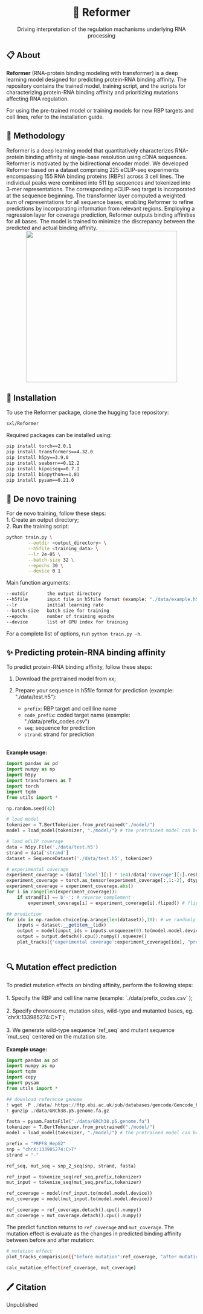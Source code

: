 <div align="center">
<h1>🧬 Reformer</h1>
Driving interpretation of the regulation machanisms underlying RNA processing
</div>

<div align="left">
<h2> 📋 About <a name="about"></a></h2>
<b>Reformer</b> (RNA-protein binding modeling with transformer) is a deep learning model designed for predicting protein-RNA binding affinity. The repository contains the trained model, training script, and the scripts for characterizing protein-RNA binding affinity and prioritizing mutations affecting RNA regulation.

For using the pre-trained model or training models for new RBP targets and cell lines, refer to the installation guide.

<h2> 🔗 Methodology <a name="methodology"></a></h2>
Reformer is a deep learning model that quantitatively characterizes RNA-protein binding affinity at single-base resolution using cDNA sequences. Reformer is motivated by the bidirectional encoder model. We developed Reformer based on a dataset comprising 225 eCLIP-seq experiments encompassing 155 RNA binding proteins (RBPs) across 3 cell lines. The individual peaks were combined into 511 bp sequences and tokenized into 3-mer representations. The corresponding eCLIP-seq target is incorporated at the sequence beginning. The transformer layer computed a weighted sum of representations for all sequence bases, enabling Reformer to refine predictions by incorporating information from relevant regions. Employing a regression layer for coverage prediction, Reformer outputs binding affinities for all bases. The model is trained to minimize the discrepancy between the predicted and actual binding affinity.

<div align="center">
<img src="figure/flowchart.png" width="400px">
</div>

<h2> 📖 Installation <a name="Installation"></a></h2>
To use the Reformer package, clone the hugging face repository:

```bash
sxl/Reformer
```
Required packages can be installed using:

```bash
pip install torch==2.0.1
pip install transformers==4.32.0
pip install h5py==3.9.0
pip install seaborn==0.12.2
pip install kipoiseq==0.7.1
pip install biopython==1.81
pip install pysam==0.21.0
```

<h2> 🌸 De novo training <a name="De novo training"></a></h2>
For de novo training, follow these steps:
</br>
1. Create an output directory;<br>
2. Run the training script:

```bash
python train.py \
        --outdir <output_directory> \
        --h5file <training_data> \
        --lr 2e-05 \
        --batch-size 32 \
        --epochs 30 \
        --device 0 1
```

Main function arguments:
```bash
--outdir       the output directory
--h5file       input file in h5file format (example: "./data/example.h5") 
--lr           initial learning rate
--batch-size   batch size for training
--epochs       number of training epochs
--device       list of GPU index for training
```
For a complete list of options, run `python train.py -h`.

<h2> ✨ Predicting protein-RNA binding affinity <a name="Predicting protein-RNA binding affinity"></a></h2> 
To predict protein-RNA binding affinity, follow these steps:

1. Download the pretrained model from xx;

2. Prepare your sequence in h5file format for prediction (example: "./data/test.h5"):
   -   `prefix`: RBP target and cell line name
   -   `code_prefix`: coded target name (example: "./data/prefix_codes.csv")
   -   `seq`: sequence for prediction
   -   `strand`: strand for prediction
</br>
<b> Example usage: </b>

```python
import pandas as pd
import numpy as np
import h5py
import transformers as T
import torch
import tqdm
from utils import *

np.random.seed(42)

# load model
tokenizer = T.BertTokenizer.from_pretrained("./model/") 
model = load_model(tokenizer, "./model/") # the pretrained model can be download in https://huggingface.co/XLS/Reformer

# load eCLIP coverage
data = h5py.File('./data/test.h5')
strand = data['strand']
dataset = SequenceDataset('./data/test.h5', tokenizer)

# experimental coverage
experiment_coverage = (data['label'][:] * 1e4)/data['coverage'][:].reshape(-1,1) # cpm normalization
experiment_coverage = torch.as_tensor(experiment_coverage[:,1:-2], dtype=torch.float32) # we drop the edge base
experiment_coverage = experiment_coverage.abs()
for i in range(len(experiment_coverage)): 
    if strand[i] == b'-': # reverse complement
        experiment_coverage[i] = experiment_coverage[i].flipud() # flip up-to-down

## prediction
for idx in np.random.choice(np.arange(len(dataset)),10): # we randomly chose 10 data for display
    inputs = dataset.__getitem__(idx)
    output = model(input_ids = inputs.unsqueeze(0).to(model.model.device))
    output = output.detach().cpu().numpy().squeeze()
    plot_tracks({'experimental coverage':experiment_coverage[idx], "prediction":output})
    
```

<h2> 🔍 Mutation effect prediction <a name="Mutation effect prediction"></a></h2> 
To predict mutation effects on binding affinity, perform the following steps:</br>
</br>1. Specify the RBP and cell line name (example: `./data/prefix_codes.csv` );</br>
</br>2. Specify chromosome, mutation sites, wild-type and mutanted bases, eg. `chrX:133985274:C>T`;</br>
</br>3. We generate wild-type sequence `ref_seq` and mutant sequence `mut_seq` centered on the mutation site.</br>
</br>
<b> Example usage: </b>
</br>

```python
import pandas as pd
import numpy as np
import tqdm
import copy
import pysam
from utils import *

## download reference genome
! wget -P ./data/ https://ftp.ebi.ac.uk/pub/databases/gencode/Gencode_human/release_24/GRCh38.p5.genome.fa.gz
! gunzip ./data/GRCh38.p5.genome.fa.gz

fasta = pysam.FastaFile("./data/GRCh38.p5.genome.fa")
tokenizer = T.BertTokenizer.from_pretrained("./model/")
model = load_model(tokenizer, "./model/") # the pretrained model can be download in https://huggingface.co/XLS/Reformer

prefix = "PRPF8_HepG2"
snp = "chrX:133985274:C>T"
strand = "-"

ref_seq, mut_seq = snp_2_seq(snp, strand, fasta)

ref_input = tokenize_seq(ref_seq,prefix,tokenizer)
mut_input = tokenize_seq(mut_seq,prefix,tokenizer)

ref_coverage = model(ref_input.to(model.model.device))
mut_coverage = model(mut_input.to(model.model.device))

ref_coverage = ref_coverage.detach().cpu().numpy()
mut_coverage = mut_coverage.detach().cpu().numpy()
```
The predict function returns to `ref_coverage` and `mut_coverage`. The mutation effect is evaluate as the changes in predicted binding affinity between before and after mutation:
```bash
# mutation effect
plot_tracks_comparision({"before mutation":ref_coverage, "after mutation":mut_coverage})

calc_mutation_effect(ref_coverage, mut_coverage)
```

<h2> 🖊️ Citation <a name="citation"></a></h2> 
Unpublished
</div>
